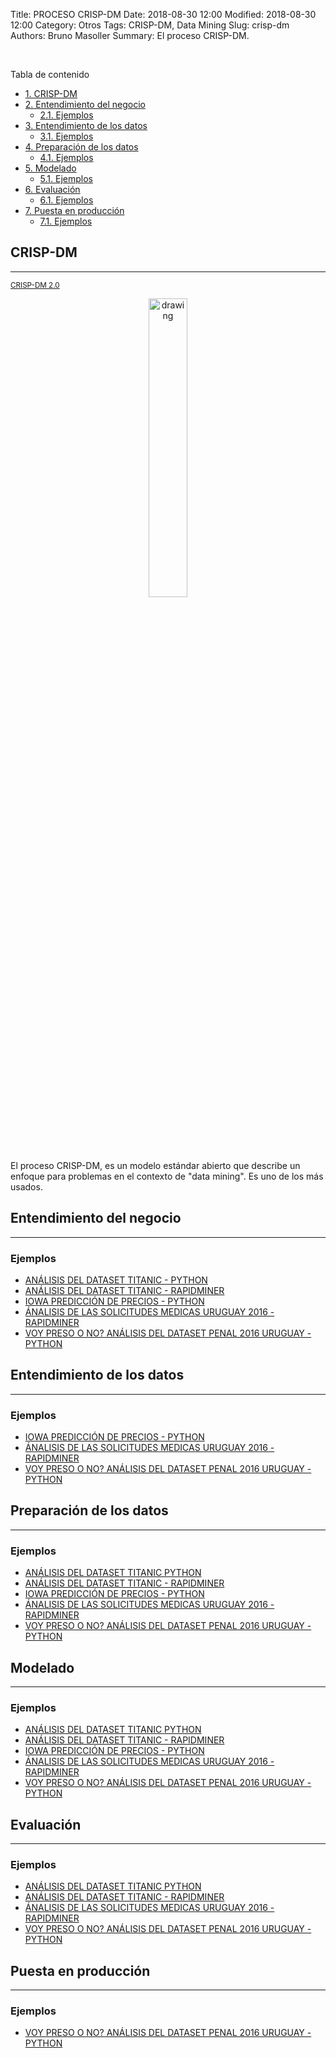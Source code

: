Title: PROCESO CRISP-DM
Date: 2018-08-30 12:00
Modified: 2018-08-30 12:00
Category: Otros
Tags: CRISP-DM, Data Mining
Slug: crisp-dm
Authors: Bruno Masoller
Summary: El proceso CRISP-DM.

<br />
<div id="toc_container">
<p class="toc_title">Tabla de contenido</p>
<ul class="toc_list">
	<li><a href="#1-bullet">1. CRISP-DM</a></li>
	<li><a href="#2-bullet">2. Entendimiento del negocio</a>
		<ul>
			<li><a href="#2.1-bullet">2.1. Ejemplos</a></li>
		</ul>
	</li>
	<li><a href="#3-bullet">3. Entendimiento de los datos</a>
		<ul>
			<li><a href="#3.1-bullet">3.1. Ejemplos</a></li>
		</ul>
	</li>
	<li><a href="#4-bullet">4. Preparación de los datos</a>
		<ul>
			<li><a href="#4.1-bullet">4.1. Ejemplos</a></li>
		</ul>
	</li>
	<li><a href="#5-bullet">5. Modelado</a>
		<ul>
			<li><a href="#5.1-bullet">5.1. Ejemplos</a></li>
		</ul>
	</li>
	<li><a href="#6-bullet">6. Evaluación</a>
		<ul>
			<li><a href="#6.1-bullet">6.1. Ejemplos</a></li>
		</ul>
	</li>
	<li><a href="#7-bullet">7. Puesta en producción</a>
		<ul>
			<li><a href="#7.1-bullet">7.1. Ejemplos</a></li>
		</ul>
	</li>
</ul>
</div>

## CRISP-DM <a class="anchor" id="1-bullet"></a>
---
<small><a href="https://inseaddataanalytics.github.io/INSEADAnalytics/CRISP_DM.pdf">CRISP-DM 2.0</a></small>
<div style="text-align:center"><img src="{filename}/img/CRISP-DM_Process_Diagram.png" alt="drawing" width="35%" height="35%"/></div>

El proceso CRISP-DM, es un modelo estándar abierto que describe un enfoque para problemas en el contexto de "data mining". Es uno de los más usados. 

## Entendimiento del negocio <a class="anchor" id="2-bullet"></a>
---

### Ejemplos <a class="anchor" id="2.1-bullet"></a>

- [ANÁLISIS DEL DATASET TITANIC - PYTHON]({filename}/posts/jupyter-notebooks/2018/Titanic_dataset_analisis_python.ipynb#1-bullet)
- [ANÁLISIS DEL DATASET TITANIC - RAPIDMINER]({filename}/posts/rapidminer/2018/Titanic_dataset_analisis_rapidminer.md#1-bullet)
- [IOWA PREDICCIÓN DE PRECIOS - PYTHON]({filename}/posts/jupyter-notebooks/2018/Iowa_housing_prices_python.ipynb#1-bullet)
- [ÁNALISIS DE LAS SOLICITUDES MEDICAS URUGUAY 2016 - RAPIDMINER]({filename}/posts/rapidminer/2018/Analisis_de_las_solicitudes_medicas_uruguay_2016_rapidminer.md#1-bullet)
- [VOY PRESO O NO? ANÁLISIS DEL DATASET PENAL 2016 URUGUAY - PYTHON]({filename}/posts/jupyter-notebooks/2018/Voy_preso_o_no_analisis_dataset_penal2016_python.ipynb#1-bullet)

## Entendimiento de los datos <a class="anchor" id="3-bullet"></a>
---

### Ejemplos <a class="anchor" id="3.1-bullet"></a>

- [IOWA PREDICCIÓN DE PRECIOS - PYTHON]({filename}/posts/jupyter-notebooks/2018/Iowa_housing_prices_python.ipynb#2-bullet)
- [ÁNALISIS DE LAS SOLICITUDES MEDICAS URUGUAY 2016 - RAPIDMINER]({filename}/posts/rapidminer/2018/Analisis_de_las_solicitudes_medicas_uruguay_2016_rapidminer.md#2-bullet)
- [VOY PRESO O NO? ANÁLISIS DEL DATASET PENAL 2016 URUGUAY - PYTHON]({filename}/posts/jupyter-notebooks/2018/Voy_preso_o_no_analisis_dataset_penal2016_python.ipynb#2-bullet)

## Preparación de los datos <a class="anchor" id="4-bullet"></a>
---

### Ejemplos <a class="anchor" id="4.1-bullet"></a>

- [ANÁLISIS DEL DATASET TITANIC PYTHON]({filename}/posts/jupyter-notebooks/2018/Titanic_dataset_analisis_python.ipynb#2-bullet)
- [ANÁLISIS DEL DATASET TITANIC - RAPIDMINER]({filename}/posts/rapidminer/2018/Titanic_dataset_analisis_rapidminer.md#2-bullet)
- [IOWA PREDICCIÓN DE PRECIOS - PYTHON]({filename}/posts/jupyter-notebooks/2018/Iowa_housing_prices_python.ipynb#3-bullet)
- [ÁNALISIS DE LAS SOLICITUDES MEDICAS URUGUAY 2016 - RAPIDMINER]({filename}/posts/rapidminer/2018/Analisis_de_las_solicitudes_medicas_uruguay_2016_rapidminer.md#3-bullet)
- [VOY PRESO O NO? ANÁLISIS DEL DATASET PENAL 2016 URUGUAY - PYTHON]({filename}/posts/jupyter-notebooks/2018/Voy_preso_o_no_analisis_dataset_penal2016_python.ipynb#3-bullet)

## Modelado <a class="anchor" id="5-bullet"></a>
---

### Ejemplos <a class="anchor" id="5.1-bullet"></a>

- [ANÁLISIS DEL DATASET TITANIC PYTHON]({filename}/posts/jupyter-notebooks/2018/Titanic_dataset_analisis_python.ipynb#3-bullet)
- [ANÁLISIS DEL DATASET TITANIC - RAPIDMINER]({filename}/posts/rapidminer/2018/Titanic_dataset_analisis_rapidminer.md#3-bullet)
- [IOWA PREDICCIÓN DE PRECIOS - PYTHON]({filename}/posts/jupyter-notebooks/2018/Iowa_housing_prices_python.ipynb#4-bullet)
- [ÁNALISIS DE LAS SOLICITUDES MEDICAS URUGUAY 2016 - RAPIDMINER]({filename}/posts/rapidminer/2018/Analisis_de_las_solicitudes_medicas_uruguay_2016_rapidminer.md#4-bullet)
- [VOY PRESO O NO? ANÁLISIS DEL DATASET PENAL 2016 URUGUAY - PYTHON]({filename}/posts/jupyter-notebooks/2018/Voy_preso_o_no_analisis_dataset_penal2016_python.ipynb#4-bullet)

## Evaluación <a class="anchor" id="6-bullet"></a>
---

### Ejemplos <a class="anchor" id="6.1-bullet"></a>

- [ANÁLISIS DEL DATASET TITANIC PYTHON]({filename}/posts/jupyter-notebooks/2018/Titanic_dataset_analisis_python.ipynb#4-bullet)
- [ANÁLISIS DEL DATASET TITANIC - RAPIDMINER]({filename}/posts/rapidminer/2018/Titanic_dataset_analisis_rapidminer.md#4-bullet)
- [ÁNALISIS DE LAS SOLICITUDES MEDICAS URUGUAY 2016 - RAPIDMINER]({filename}/posts/rapidminer/2018/Analisis_de_las_solicitudes_medicas_uruguay_2016_rapidminer.md#5-bullet)
- [VOY PRESO O NO? ANÁLISIS DEL DATASET PENAL 2016 URUGUAY - PYTHON]({filename}/posts/jupyter-notebooks/2018/Voy_preso_o_no_analisis_dataset_penal2016_python.ipynb#5-bullet)

## Puesta en producción <a class="anchor" id="7-bullet"></a>
---

### Ejemplos <a class="anchor" id="7.1-bullet"></a>

- [VOY PRESO O NO? ANÁLISIS DEL DATASET PENAL 2016 URUGUAY - PYTHON]({filename}/posts/jupyter-notebooks/2018/Voy_preso_o_no_analisis_dataset_penal2016_python.ipynb#6-bullet)